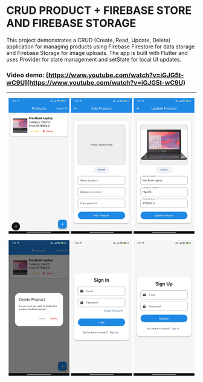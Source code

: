 # CRUD PRODUCT + FIREBASE STORE AND FIREBASE STORAGE

This project demonstrates a CRUD (Create, Read, Update, Delete) application for managing products using Firebase Firestore for data storage and Firebase Storage for image uploads. The app is built with Flutter and uses Provider for state management and setState for local UI updates.

### Video demo: [https://www.youtube.com/watch?v=iGJG5t-wC9U](https://www.youtube.com/watch?v=iGJG5t-wC9U)

---
<p align="center">
  <img src="assets/list_product.jpg" width="32%">
  <img src="assets/add_product.jpg" width="32%">
  <img src="assets/update_product.jpg" width="32%">
</p>

<p align="center">
  <img src="assets/delete_product.jpg" width="32%">
  <img src="assets/sign_in.jpg" width="32%">
  <img src="assets/sign_up.jpg" width="32%">
</p>